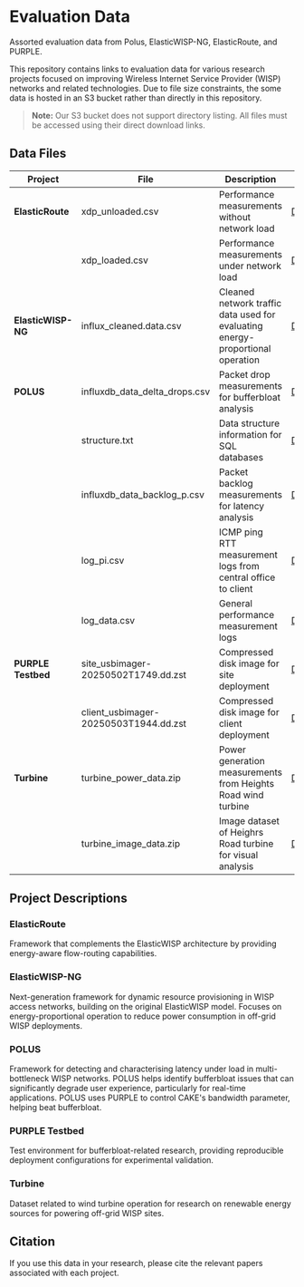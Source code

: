 # Evaluation Data
Assorted evaluation data from Polus, ElasticWISP-NG, ElasticRoute, and PURPLE.

This repository contains links to evaluation data for various research projects focused on improving Wireless Internet Service Provider (WISP) networks and related technologies. Due to file size constraints, the some data is hosted in an S3 bucket rather than directly in this repository.

> **Note:** Our S3 bucket does not support directory listing. All files must be accessed using their direct download links.

## Data Files

| Project | File | Description | Link |
|---------|------|-------------|------|
| **ElasticRoute** | xdp_unloaded.csv | Performance measurements without network load | [Download](https://data.wine.ac.nz/elasticroute/xdp_unloaded.csv) |
| | xdp_loaded.csv | Performance measurements under network load | [Download](https://data.wine.ac.nz/elasticroute/xdp_loaded.csv) |
| **ElasticWISP-NG** | influx_cleaned.data.csv | Cleaned network traffic data used for evaluating energy-proportional operation | [Download](https://data.wine.ac.nz/elasticwisp-ng/influx_cleaned.data.csv) |
| **POLUS** | influxdb_data_delta_drops.csv | Packet drop measurements for bufferbloat analysis | [Download](https://data.wine.ac.nz/polus/influxdb_data_delta_drops.csv) |
| | structure.txt | Data structure information for SQL databases | [Download](https://data.wine.ac.nz/polus/structure.txt) |
| | influxdb_data_backlog_p.csv | Packet backlog measurements for latency analysis | [Download](https://data.wine.ac.nz/polus/influxdb_data_backlog_p.csv) |
| | log_pi.csv | ICMP ping RTT measurement logs from central office to client | [Download](https://data.wine.ac.nz/polus/log_pi.csv) |
| | log_data.csv | General performance measurement logs | [Download](https://data.wine.ac.nz/polus/log_data.csv) |
| **PURPLE Testbed** | site_usbimager-20250502T1749.dd.zst | Compressed disk image for site deployment | [Download](https://data.wine.ac.nz/purple-testbed/site_usbimager-20250502T1749.dd.zst) |
| | client_usbimager-20250503T1944.dd.zst | Compressed disk image for client deployment | [Download](https://data.wine.ac.nz/purple-testbed/client_usbimager-20250503T1944.dd.zst) |
| **Turbine** | turbine_power_data.zip | Power generation measurements from Heights Road wind turbine | [Download](https://data.wine.ac.nz/turbine/turbine_power_data.zip) |
| | turbine_image_data.zip | Image dataset of Heighrs Road turbine for visual analysis | [Download](https://data.wine.ac.nz/turbine/turbine_image_data.zip) |

## Project Descriptions

### ElasticRoute
Framework that complements the ElasticWISP architecture by providing energy-aware flow-routing capabilities.

### ElasticWISP-NG
Next-generation framework for dynamic resource provisioning in WISP access networks, building on the original ElasticWISP model. Focuses on energy-proportional operation to reduce power consumption in off-grid WISP deployments.

### POLUS
Framework for detecting and characterising latency under load in multi-bottleneck WISP networks. POLUS helps identify bufferbloat issues that can significantly degrade user experience, particularly for real-time applications. POLUS uses PURPLE to control CAKE's bandwidth parameter, helping beat bufferbloat.

### PURPLE Testbed
Test environment for bufferbloat-related research, providing reproducible deployment configurations for experimental validation.

### Turbine
Dataset related to wind turbine operation for research on renewable energy sources for powering off-grid WISP sites.

## Citation
If you use this data in your research, please cite the relevant papers associated with each project.
